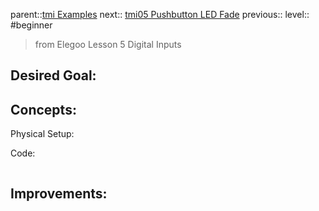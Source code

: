 parent::[tmi Examples](../../../tmi%20Examples.md)
next:: [tmi05 Pushbutton LED Fade](tmi05%20Pushbutton%20LED%20Fade.md)
previous::
level:: #beginner

>  from Elegoo Lesson 5 Digital Inputs

Desired Goal:
- 

Concepts:
- 

Physical Setup:


Code:


``` c

```

Improvements:
- 